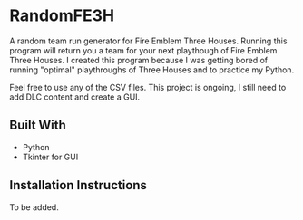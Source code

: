 # RandomFE3H

A random team run generator for Fire Emblem Three Houses. Running this program will return you a team for your next playthough of Fire Emblem Three Houses. I created this program because I was getting bored of running "optimal" playthroughs of Three Houses and to practice my Python. 

Feel free to use any of the CSV files. 
This project is ongoing, I still need to add DLC content and create a GUI.

## Built With

* Python
* Tkinter for GUI

## Installation Instructions

To be added.
